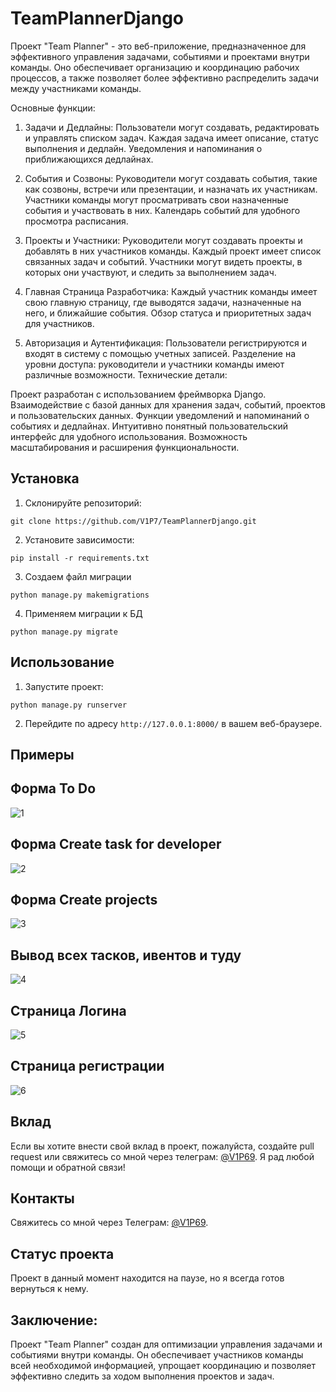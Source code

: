 # TeamPlannerDjango

Проект "Team Planner" - это веб-приложение, предназначенное для эффективного управления задачами, событиями и проектами внутри команды. Оно обеспечивает организацию и координацию рабочих процессов, а также позволяет более эффективно распределить задачи между участниками команды.

Основные функции:

1. Задачи и Дедлайны:
Пользователи могут создавать, редактировать и управлять списком задач.
Каждая задача имеет описание, статус выполнения и дедлайн.
Уведомления и напоминания о приближающихся дедлайнах.

2. События и Созвоны:
Руководители могут создавать события, такие как созвоны, встречи или презентации, и назначать их участникам.
Участники команды могут просматривать свои назначенные события и участвовать в них.
Календарь событий для удобного просмотра расписания.

3. Проекты и Участники:
Руководители могут создавать проекты и добавлять в них участников команды.
Каждый проект имеет список связанных задач и событий.
Участники могут видеть проекты, в которых они участвуют, и следить за выполнением задач.

4. Главная Страница Разработчика:
Каждый участник команды имеет свою главную страницу, где выводятся задачи, назначенные на него, и ближайшие события.
Обзор статуса и приоритетных задач для участников.

5. Авторизация и Аутентификация:
Пользователи регистрируются и входят в систему с помощью учетных записей.
Разделение на уровни доступа: руководители и участники команды имеют различные возможности.
Технические детали:

Проект разработан с использованием фреймворка Django.
Взаимодействие с базой данных для хранения задач, событий, проектов и пользовательских данных.
Функции уведомлений и напоминаний о событиях и дедлайнах.
Интуитивно понятный пользовательский интерфейс для удобного использования.
Возможность масштабирования и расширения функциональности.

## Установка

1. Склонируйте репозиторий:
   
```git clone https://github.com/V1P7/TeamPlannerDjango.git```

2. Установите зависимости:
   
```pip install -r requirements.txt```

3. Создаем файл миграции

```python manage.py makemigrations```

4. Применяем миграции к БД

```python manage.py migrate```

## Использование

1. Запустите проект:
   
```python manage.py runserver```

2. Перейдите по адресу `http://127.0.0.1:8000/` в вашем веб-браузере.

## Примеры

## Форма To Do
![1](https://github.com/V1P7/TeamPlannerDjango/blob/main/media/1.png)

## Форма Create task for developer
![2](https://github.com/V1P7/TeamPlannerDjango/blob/main/media/2.png)

## Форма Create projects
![3](https://github.com/V1P7/TeamPlannerDjango/blob/main/media/3.png)

## Вывод всех тасков, ивентов и туду
![4](https://github.com/V1P7/TeamPlannerDjango/blob/main/media/4.png)

## Страница Логина
![5](https://github.com/V1P7/TeamPlannerDjango/blob/main/media/5.png)

## Страница регистрации
![6](https://github.com/V1P7/TeamPlannerDjango/blob/main/media/6.png)

## Вклад
Если вы хотите внести свой вклад в проект, пожалуйста, создайте pull request или свяжитесь со мной через телеграм: [@V1P69](https://t.me/V1P69). Я рад любой помощи и обратной связи!

## Контакты

Свяжитесь со мной через Телеграм: [@V1P69](https://t.me/V1P69).

## Статус проекта

Проект в данный момент находится на паузе, но я всегда готов вернуться к нему.

## Заключение:

Проект "Team Planner" создан для оптимизации управления задачами и событиями внутри команды. Он обеспечивает участников команды всей необходимой информацией, упрощает координацию и позволяет эффективно следить за ходом выполнения проектов и задач.
